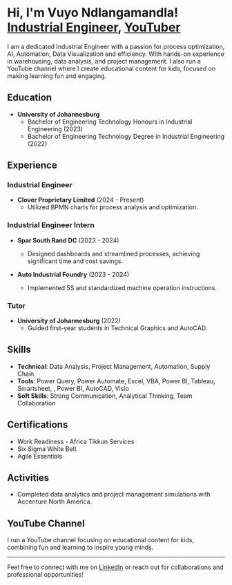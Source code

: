 <h1>Hi, I'm Vuyo Ndlangamandla! <br/><a href="https://www.linkedin.com/in/mthunzi-ndlangamandla-91172b207">Industrial Engineer</a>, <a href="https://www.youtube.com/@YBForKids27">YouTuber</a></h1>
I am a dedicated Industrial Engineer with a passion for process optimization, AI, Automation, Data Visualization and efficiency. With hands-on experience in warehousing, data analysis, and project management. I also run a YouTube channel where I create educational content for kids, focused on making learning fun and engaging.

## Education
- **University of Johannesburg**
  - Bachelor of Engineering Technology Honours in Industrial Engineering (2023)
  - Bachelor of Engineering Technology Degree in Industrial Engineering (2022)

## Experience
### **Industrial Engineer**  
- **Clover Proprietary Limited** (2024 - Present)  
  - Utilized BPMN charts for process analysis and optimization.  

### **Industrial Engineer Intern**  
- **Spar South Rand DC** (2023 - 2024)  
  - Designed dashboards and streamlined processes, achieving significant time and cost savings.

- **Auto Industrial Foundry** (2023 - 2024)  
  - Implemented 5S and standardized machine operation instructions.

### **Tutor**  
- **University of Johannesburg** (2022)  
  - Guided first-year students in Technical Graphics and AutoCAD.

## Skills
- **Technical**: Data Analysis, Project Management, Automation, Supply Chain
- **Tools**: Power Query, Power Automate, Excel, VBA, Power BI, Tableau, Smartsheet, , Power BI, AutoCAD, Visio  
- **Soft Skills**: Strong Communication, Analytical Thinking, Team Collaboration  

## Certifications
- Work Readiness - Africa Tikkun Services  
- Six Sigma White Belt  
- Agile Essentials  

## Activities
- Completed data analytics and project management simulations with Accenture North America.  

## YouTube Channel
I run a YouTube channel focusing on educational content for kids, combining fun and learning to inspire young minds.

---
Feel free to connect with me on [LinkedIn](https://linkedin.com/in/mthunzi-ndlangamandla-91172b207) or reach out for collaborations and professional opportunities!


